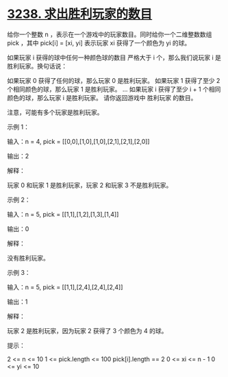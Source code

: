 
# [3238. 求出胜利玩家的数目](https://leetcode.cn/problems/find-the-number-of-winning-players/description/?envType=daily-question&envId=2024-11-23)

给你一个整数 n ，表示在一个游戏中的玩家数目。同时给你一个二维整数数组 pick ，其中 pick[i] = [xi, yi] 表示玩家 xi 获得了一个颜色为 yi 的球。

如果玩家 i 获得的球中任何一种颜色球的数目 严格大于 i 个，那么我们说玩家 i 是胜利玩家。换句话说：

如果玩家 0 获得了任何的球，那么玩家 0 是胜利玩家。
如果玩家 1 获得了至少 2 个相同颜色的球，那么玩家 1 是胜利玩家。
...
如果玩家 i 获得了至少 i + 1 个相同颜色的球，那么玩家 i 是胜利玩家。
请你返回游戏中 胜利玩家 的数目。

注意，可能有多个玩家是胜利玩家。

 

示例 1：

输入：n = 4, pick = [[0,0],[1,0],[1,0],[2,1],[2,1],[2,0]]

输出：2

解释：

玩家 0 和玩家 1 是胜利玩家，玩家 2 和玩家 3 不是胜利玩家。

示例 2：

输入：n = 5, pick = [[1,1],[1,2],[1,3],[1,4]]

输出：0

解释：

没有胜利玩家。

示例 3：

输入：n = 5, pick = [[1,1],[2,4],[2,4],[2,4]]

输出：1

解释：

玩家 2 是胜利玩家，因为玩家 2 获得了 3 个颜色为 4 的球。

 

提示：

2 <= n <= 10
1 <= pick.length <= 100
pick[i].length == 2
0 <= xi <= n - 1 
0 <= yi <= 10
